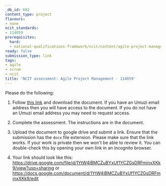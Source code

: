 ```yaml
---
_db_id: 682
content_type: project
flavours:
- none
ncit_standards:
- 114059
prerequisites:
  hard:
  - national-qualifications-framework/ncit/content/agile-project-management
ready: false
submission_type: link
tags:
- agile
- scrum
- ncit
title: 'NCIT assessment: Agile Project Management - 114059'
---
```


Please do the following:

1. Follow [this link](https://drive.google.com/file/d/1jgsba6Sb284kI7p7hDmMnfrW41EvbVlK/view?usp=sharing) and download the document. If you have an Umuzi email address then you will have access to the document. If you do not have an Umuzi email address you may need to request access.

2. Complete the assessment. The instructions are in the document. 
   
3. Upload the document to google drive and submit a link. Ensure that the submission has the `docx` file extension. Please make sure that the link works. If your work is private then we won't be able to review it. You can double-check this by opening your own link in an incognito browser.  

4. Your link should look like this:
https://drive.google.com/file/d/1YtW4iBMCZuBYxUf1YCZGsDRFminxXKk9/view?usp=sharing or https://docs.google.com/document/d/1YtW4iBMCZuBYxUf1YCZGsDRFminxXKk9/edit